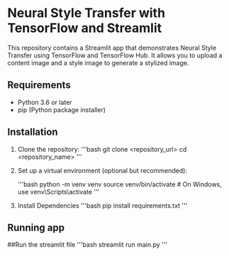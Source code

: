 # Neural Style Transfer with TensorFlow and Streamlit

This repository contains a Streamlit app that demonstrates Neural Style Transfer using TensorFlow and TensorFlow Hub. It allows you to upload a content image and a style image to generate a stylized image.

## Requirements

- Python 3.6 or later
- pip (Python package installer)

## Installation

1. Clone the repository:
   '''bash
   git clone <repository_url>
   cd <repository_name>
   '''

2. Set up a virtual environment (optional but recommended):

   '''bash
   python -m venv venv
   source venv/bin/activate   # On Windows, use venv\Scripts\activate
   '''

4. Install Dependencies
   '''bash
   pip install requirements.txt
   '''

## Running app

##Run the streamlit file
   '''bash
   streamlit run main.py
   '''
